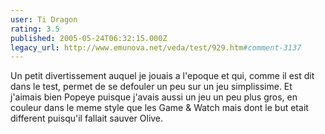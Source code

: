 ```yaml
---
user: Ti Dragon
rating: 3.5
published: 2005-05-24T06:32:15.000Z
legacy_url: http://www.emunova.net/veda/test/929.htm#comment-3137
---
```

Un petit divertissement auquel je jouais a l'epoque et qui, comme il est dit dans le test, permet de se defouler un peu sur un jeu simplissime. Et j'aimais bien Popeye puisque j'avais aussi un jeu un peu plus gros, en couleur dans le meme style que les Game & Watch mais dont le but etait different puisqu'il fallait sauver Olive.